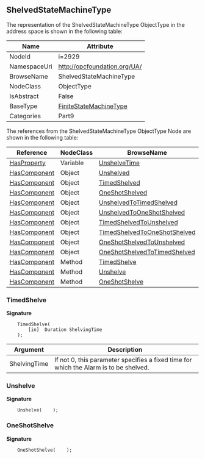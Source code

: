 <!-- objecttype -->
## ShelvedStateMachineType
  
<!-- end of text -->
The representation of the ShelvedStateMachineType ObjectType in the address space is shown in the following table:  

|Name|Attribute|
|---|---|
|NodeId|i=2929|
|NamespaceUri|http://opcfoundation.org/UA/|
|BrowseName|ShelvedStateMachineType|
|NodeClass|ObjectType|
|IsAbstract|False|
|BaseType|[FiniteStateMachineType](../../../Part5/ObjectTypes/FiniteStateMachineType/readme.md)|
|Categories|Part9|

The references from the ShelvedStateMachineType ObjectType Node are shown in the following table:  

|Reference|NodeClass|BrowseName|DataType|TypeDefinition|ModellingRule|
|---|---|---|---|---|---|
|[HasProperty](../../../Part3/ReferenceTypes/HasProperty/readme.md)|Variable|[UnshelveTime](#UnshelveTime)|[Duration](../../../Part3/DataTypes/Duration/readme.md)|[PropertyType](../../Part5/VariableTypes/PropertyType/readme.md)|[Mandatory](../../Objects/Mandatory/readme.md)|
|[HasComponent](../../../Part3/ReferenceTypes/HasComponent/readme.md)|Object|[Unshelved](#Unshelved)||[StateType](../../Part5/ObjectTypes/StateType/readme.md)||
|[HasComponent](../../../Part3/ReferenceTypes/HasComponent/readme.md)|Object|[TimedShelved](#TimedShelved)||[StateType](../../Part5/ObjectTypes/StateType/readme.md)||
|[HasComponent](../../../Part3/ReferenceTypes/HasComponent/readme.md)|Object|[OneShotShelved](#OneShotShelved)||[StateType](../../Part5/ObjectTypes/StateType/readme.md)||
|[HasComponent](../../../Part3/ReferenceTypes/HasComponent/readme.md)|Object|[UnshelvedToTimedShelved](#UnshelvedToTimedShelved)||[TransitionType](../../Part5/ObjectTypes/TransitionType/readme.md)||
|[HasComponent](../../../Part3/ReferenceTypes/HasComponent/readme.md)|Object|[UnshelvedToOneShotShelved](#UnshelvedToOneShotShelved)||[TransitionType](../../Part5/ObjectTypes/TransitionType/readme.md)||
|[HasComponent](../../../Part3/ReferenceTypes/HasComponent/readme.md)|Object|[TimedShelvedToUnshelved](#TimedShelvedToUnshelved)||[TransitionType](../../Part5/ObjectTypes/TransitionType/readme.md)||
|[HasComponent](../../../Part3/ReferenceTypes/HasComponent/readme.md)|Object|[TimedShelvedToOneShotShelved](#TimedShelvedToOneShotShelved)||[TransitionType](../../Part5/ObjectTypes/TransitionType/readme.md)||
|[HasComponent](../../../Part3/ReferenceTypes/HasComponent/readme.md)|Object|[OneShotShelvedToUnshelved](#OneShotShelvedToUnshelved)||[TransitionType](../../Part5/ObjectTypes/TransitionType/readme.md)||
|[HasComponent](../../../Part3/ReferenceTypes/HasComponent/readme.md)|Object|[OneShotShelvedToTimedShelved](#OneShotShelvedToTimedShelved)||[TransitionType](../../Part5/ObjectTypes/TransitionType/readme.md)||
|[HasComponent](../../../Part3/ReferenceTypes/HasComponent/readme.md)|Method|[TimedShelve](#TimedShelve)|||[Mandatory](../../Objects/Mandatory/readme.md)|
|[HasComponent](../../../Part3/ReferenceTypes/HasComponent/readme.md)|Method|[Unshelve](#Unshelve)|||[Mandatory](../../Objects/Mandatory/readme.md)|
|[HasComponent](../../../Part3/ReferenceTypes/HasComponent/readme.md)|Method|[OneShotShelve](#OneShotShelve)|||[Mandatory](../../Objects/Mandatory/readme.md)|

### <a name="TimedShelve"></a>TimedShelve
  
**Signature**
```
    TimedShelve(
        [in]  Duration ShelvingTime
    );
```

|Argument|Description|
|---|---|
|ShelvingTime|If not 0, this parameter specifies a fixed time for which the Alarm is to be shelved.|

### <a name="Unshelve"></a>Unshelve
  
**Signature**
```
    Unshelve(    );
```
### <a name="OneShotShelve"></a>OneShotShelve
  
**Signature**
```
    OneShotShelve(    );
```

